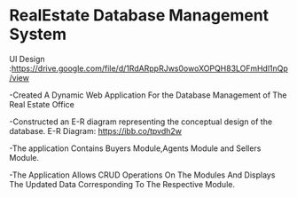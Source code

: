 # RealEstate Database Management System

UI Design :https://drive.google.com/file/d/1RdARppRJws0owoXOPQH83LOFmHdl1nQp/view

-Created A Dynamic Web Application For the
Database Management of The Real Estate Office

-Constructed an E-R diagram representing the conceptual design of
the database.
E-R Diagram: https://ibb.co/tpvdh2w

-The application Contains Buyers Module,Agents Module and
Sellers Module.

-The Application Allows CRUD Operations On The Modules And
Displays The Updated Data Corresponding To The Respective Module.

